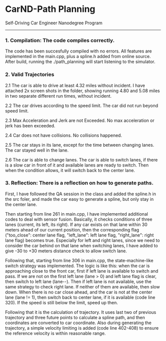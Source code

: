 # CarND-Path Planning
Self-Driving Car Engineer Nanodegree Program

---
### 1. Compilation: The code compiles correctly.
The code has been succesfully compiled with no errors. All features are implemented in the main.cpp, plus a spline.h added from online source. After build, running the ./path_planning will start listening to the simulator.

### 2. Valid Trajectories
2.1 The car is able to drive at least 4.32 miles without incident.
I have attached 2x screen shots in the folder, showing running 4.80 and 5.08 miles in two separate different run times, without incident.

2.2 The car drives according to the speed limit.
The car did not run beyond speed limit.

2.3 Max Acceleration and Jerk are not Exceeded.
No max acceleration or jerk has been exceeded.

2.4 Car does not have collisions.
No collisions happened.

2.5 The car stays in its lane, except for the time between changing lanes.
The car stayed well in the lane.

2.6 The car is able to change lanes.
The car is able to switch lanes, if there is a slow car in front of it and available lanes are ready to switch. Then when the condition allows, it will switch back to the center lane.


### 3. Reflection: There is a reflection on how to generate paths.
First, I have followed the QA session in the class and added the spline.h in the src foler, and made the car easy to generate a spline, but only stay in the center lane. 

Then starting from line 261 in main.cpp, I have implemented additional codes to deal with sensor fusion. Basically, it checks conditions of three lanes (current, its left, its right). If any car exists on that lane within 30 meters ahead of our current position, then the corresponding flag ("too_close": center lane flag, "left_lane": left lane flag, "right_lane": right lane flag) becomes true. Especially for left and right lanes, since we need to consider the car behind on that lane when switching lanes, I have added to give -30 to +30 meters distance check to allow switch lane.

Following that, starting from line 306 in main.cpp, the state-machine-like switch strategy was implemented. The logic is like this: when the car is approaching close to the front car, first if left lane is available to switch and pass. If we are not on the first left lane (lane > 0) and left lane flag is clear, then switch to left lane (lane--). Then if left lane is not available, use the same strategy to check right lane. If neither of them are available, then slow down. When there is no car close ahead, and the car is not at the center lane (lane != 1), then switch back to center lane, if it is available (code line 320). If the speed is still below the limit, speed up then.

Following that it is the calculation of trajectory. It uses last two of previous trajectory and three future points to calculate a spline path, and then coordinates are converted to car coordinate. Also during generating the trajectory, a simple velocity limiting is added (code line 402-408) to ensure the reference velocity is within reasonable range.


